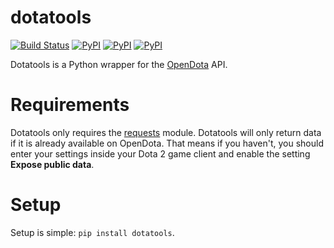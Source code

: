 dotatools
=========

[![Build Status](https://travis-ci.org/marcusmunch/dotatools2.svg?branch=master)](https://travis-ci.org/marcusmunch/dotatools2)
[![PyPI](https://img.shields.io/pypi/v/dotatools.svg)](https://pypi.python.org/pypi/dotatools)
[![PyPI](https://img.shields.io/pypi/pyversions/dotatools.svg)](https://pypi.python.org/pypi/dotatools)
[![PyPI](https://img.shields.io/pypi/l/dotatools.svg)](https://pypi.python.org/pypi/dotatools)

Dotatools is a Python wrapper for the [OpenDota](https://OpenDota.com) API.

Requirements
============
Dotatools only requires the [requests](http://python-requests.org) module.
Dotatools will only return data if it is already available on OpenDota. That means if you haven't, you should enter your settings inside your Dota 2 game client and enable the setting **Expose public data**.


Setup
=====
Setup is simple: `pip install dotatools`.